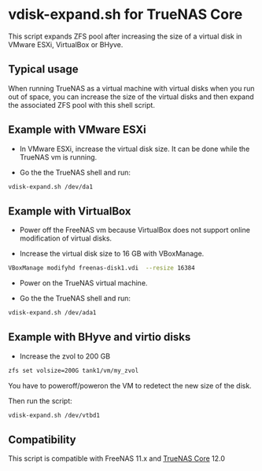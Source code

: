# vdisk-expand.sh for TrueNAS Core

This script expands ZFS pool after increasing the size of a virtual disk
 in VMware ESXi, VirtualBox or BHyve.

## Typical usage

When running TrueNAS as a virtual machine with virtual disks
when you run out of space, you can increase the size of the virtual disks
and then expand the associated ZFS pool with this shell script.

## Example with VMware ESXi

* In VMware ESXi, increase the virtual disk size. It can be done while the
TrueNAS vm is running.

* Go the the TrueNAS shell and run:

```bash
vdisk-expand.sh /dev/da1
```

## Example with VirtualBox

* Power off the FreeNAS vm because VirtualBox does not support online
modification of virtual disks.

* Increase the virtual disk size to 16 GB with VBoxManage.

```bash
VBoxManage modifyhd freenas-disk1.vdi  --resize 16384
```

* Power on the TrueNAS virtual machine.

* Go the the TrueNAS shell and run:

```bash
vdisk-expand.sh /dev/ada1
```

## Example with BHyve and virtio disks

* Increase the zvol to 200 GB
```bash
zfs set volsize=200G tank1/vm/my_zvol
```

You have to poweroff/poweron the VM to redetect the new size of the disk.

Then run the script:

```bash
vdisk-expand.sh /dev/vtbd1
```

## Compatibility
This script is compatible with FreeNAS 11.x and [TrueNAS Core](https://truenas.com) 12.0
